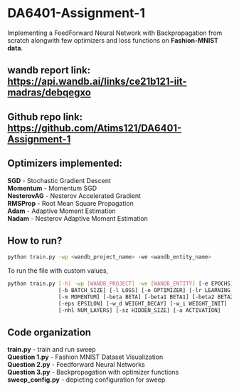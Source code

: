 # DA6401-Assignment-1
Implementing a FeedForward Neural Network with Backpropagation from scratch alongwith few optimizers and loss functions on **Fashion-MNIST data**.
## wandb report link: https://api.wandb.ai/links/ce21b121-iit-madras/debqegxo 
## Github repo link: https://github.com/Atims121/DA6401-Assignment-1

## Optimizers implemented: <br>
**SGD** - Stochastic Gradient Descent <br>
**Momentum** - Momentum SGD <br>
**NesterovAG** - Nesterov Accelerated Gradient <br>
**RMSProp** - Root Mean Square Propagation<br>
**Adam** - Adaptive Moment Estimation<br>
**Nadam** - Nesterov Adaptive Moment Estimation<br>

## How to run? <br>
``` bash
python train.py -wp <wandb_project_name> -we <wandb_entity_name> 
```
To run the file with custom values,
```bash
python train.py [-h] -wp [WANDB_PROJECT] -we [WANDB_ENTITY] [-e EPOCHS]
                [-b BATCH_SIZE] [-l LOSS] [-o OPTIMIZER] [-lr LEARNING_RATE]
                [-m MOMENTUM] [-beta BETA] [-beta1 BETA1] [-beta2 BETA2]
                [-eps EPSILON] [-w_d WEIGHT_DECAY] [-w_i WEIGHT_INIT]
                [-nhl NUM_LAYERS] [-sz HIDDEN_SIZE] [-a ACTIVATION]
```
## Code organization <br>
**train.py** - train and run sweep <br>
**Question 1.py** - Fashion MNIST Dataset Visualization<br>
**Question 2.py** - Feedforward Neural Networks<br>
**Question 3.py** - Backpropagation with optimizer functions<br>
**sweep_config.py** - depicting configuration for sweep
